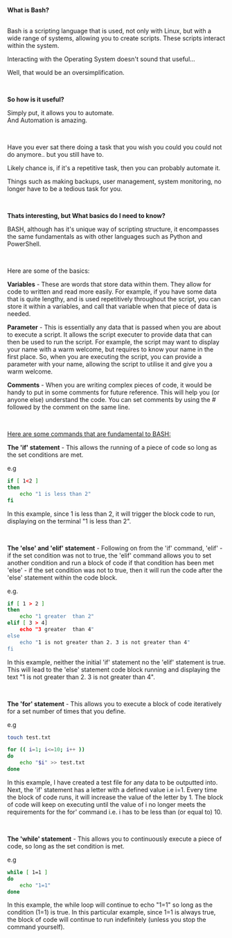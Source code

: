 **What is Bash?**\
<br>

Bash is a scripting language that is used, not only with Linux, but with a wide range of systems, allowing you to create scripts. These scripts interact within the system.

Interacting with the Operating System doesn't sound that useful...

Well, that would be an oversimplification.

<br>

**So how is it useful?**

Simply put, it allows you to automate.
<br>
And Automation is amazing.

<br>

Have you ever sat there doing a task that you wish you could you could not do anymore.. but you still have to.

Likely chance is, if it's a repetitive task, then you can probably automate it.

Things such as making backups, user management, system monitoring, no longer have to be a tedious task for you.

<br>

**Thats interesting, but What basics do I need to know?**

BASH, although has it's unique way of scripting structure, it encompasses the same fundamentals as with other languages such as Python and PowerShell.

<br>

Here are some of the basics:

<b>Variables</b> - These are words that store data within them. They allow for code to written and read more easily. For example, if you have some data that is quite lengthy, and is used repetitively throughout the script, you can store it within a variables, and call that variable when that piece of data is needed.

<b>Parameter</b> - This is essentially any data that is passed when you are about to execute a script. It allows the script executer to provide data that can then be used to run the script. For example, the script may want to display your name with a warm welcome, but requires to know your name in the first place. So, when you are executing the script, you can provide a parameter with your name, allowing the script to utilise it and give you a warm welcome.

<b>Comments</b> - When you are writing complex pieces of code, it would be handy to put in some comments for future reference. This will help you (or anyone else) understand the code. You can set comments by using the # followed by the comment on the same line.

<br>

<u>Here are some commands that are fundamental to BASH:</u>

<b>The 'if' statement</b> - This allows the running of a piece of code so long as the set conditions are met.

e.g

```bash
if [ 1<2 ]
then
    echo "1 is less than 2"
fi
```

In this example, since 1 is less than 2, it will trigger the block code to run, displaying on the terminal "1 is less than 2".

<br>

<b>The 'else' and 'elif' statement</b> - Following on from the 'if' command, 
'elif' - if the set condition was not to true, the 'elif' command allows you to set another condition and run a block of code if that condition has been met
'else' - if the set condition was not to true, then it will run the code after the 'else' statement within the code block. 

e.g.
```bash
if [ 1 > 2 ]
then
    echo "1 greater  than 2"
elif [ 3 > 4]
    echo "3 greater  than 4"
else
    echo "1 is not greater than 2. 3 is not greater than 4"
fi
```

In this example, neither the initial 'if' statement no the 'elif' statement is true. This will lead to the 'else' statement code block running and displaying the text "1 is not greater than 2. 3 is not greater than 4".

<br>

<b>The 'for' statement</b> - This allows you to execute a block of code iteratively for a set number of times that you define.

e.g
```bash
touch test.txt

for (( i=1; i<=10; i++ ))
do
    echo "$i" >> test.txt
done
```

In this example, I have created a test file for any data to be outputted into. Next, the 'if' statement has a letter with a defined value i.e i=1. Every time the block of code runs, it will increase the value of the letter by 1. The block of code will keep on executing until the value of i no longer meets the requirements for the for' command i.e. i has to be less than (or equal to) 10.

<br>

<b>The 'while' statement</b> - This allows you to continuously execute a piece of code, so long as the set condition is met.

e.g
```bash
while [ 1=1 ]
do
    echo "1=1"
done
```

In this example, the while loop will continue to echo "1=1" so long as the condition (1=1) is true. In this particular example, since 1=1 is always true, the block of code will continue to run indefinitely (unless you stop the command yourself).